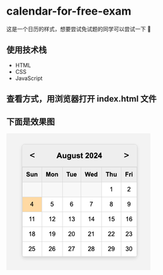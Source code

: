 # calendar-for-free-exam

这是一个日历的样式，想要尝试免试题的同学可以尝试一下 🚀

## 使用技术栈
- HTML
- CSS
- JavaScript

## 查看方式，用浏览器打开 index.html 文件

## 下面是效果图
![calander](./public/calendar.png)
